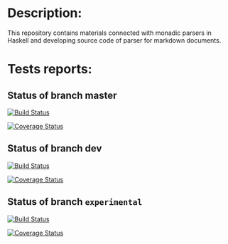# Description:

This repository contains materials connected with monadic parsers in Haskell and developing source code of parser for markdown documents.

# Tests reports: 

## Status of branch master

[![Build Status](https://travis-ci.org/geo2a/markdown_monparsing.svg?branch=master)](https://travis-ci.org/geo2a/markdown_monparsing)

[![Coverage Status](https://coveralls.io/repos/geo2a/markdown_monparsing/badge.svg)](https://coveralls.io/r/geo2a/markdown_monparsing)

## Status of branch dev

[![Build Status](https://travis-ci.org/geo2a/markdown_monparsing.svg?branch=dev)](https://travis-ci.org/geo2a/markdown_monparsing)

[![Coverage Status](https://coveralls.io/repos/geo2a/markdown_monparsing/badge.svg)](https://coveralls.io/r/geo2a/markdown_monparsing)

## Status of branch `experimental`

[![Build Status](https://travis-ci.org/geo2a/markdown_monparsing.svg?branch=experimental)](https://travis-ci.org/geo2a/markdown_monparsing)

[![Coverage Status](https://coveralls.io/repos/geo2a/markdown_monparsing/badge.svg)](https://coveralls.io/r/geo2a/markdown_monparsing)